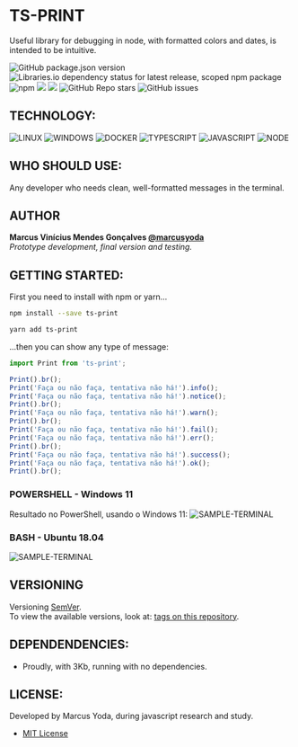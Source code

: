 # TS-PRINT
Useful library for debugging in node, with formatted colors and dates, is intended to be intuitive.  

![GitHub package.json version](https://img.shields.io/github/package-json/v/marcusyoda/ts-print)
![Libraries.io dependency status for latest release, scoped npm package](https://img.shields.io/librariesio/release/npm/af-scaffolder) ![npm](https://img.shields.io/npm/dy/ts-print)
[![](https://img.shields.io/github/languages/code-size/badges/shields.svg)](https://github.com/marcusyoda/ts-print)
[![](https://img.shields.io/github/last-commit/google/skia.svg)](https://github.com/marcusyoda/ts-print)
![GitHub Repo stars](https://img.shields.io/github/stars/marcusyoda/ts-print)
![GitHub issues](https://img.shields.io/github/issues/marcusyoda/ts-print)

## TECHNOLOGY:

![LINUX](https://img.shields.io/badge/Linux-FCC624?style=flat-square&logo=linux&logoColor=black)
![WINDOWS](https://img.shields.io/badge/Windows-navy?style=flat-square&logo=windows&logoColor=white)
![DOCKER](https://img.shields.io/badge/-Docker-2496ED?style=flat-square&logo=docker&logoColor=white)
![TYPESCRIPT](https://img.shields.io/badge/TypeScript-2d79c7?style=flat-square&logo=typescript&logoColor=white)
![JAVASCRIPT](https://img.shields.io/badge/-JavaScript-black?style=flat-square&logo=javascript&logoColor=yellow)
![NODE](https://img.shields.io/badge/-Nodejs-339933?style=flat-square&logo=Node.js&logoColor=white)


## WHO SHOULD USE:
Any developer who needs clean, well-formatted messages in the terminal.

## AUTHOR
**Marcus Vinícius Mendes Gonçalves
[@marcusyoda](https://github.com/marcusyoda)**  
*Prototype development, final version and testing.*  

## GETTING STARTED:
First you need to install with npm or yarn...
```bash
npm install --save ts-print
```

```bash
yarn add ts-print
```

...then you can show any type of message:
```js
import Print from 'ts-print';

Print().br();
Print('Faça ou não faça, tentativa não há!').info();
Print('Faça ou não faça, tentativa não há!').notice();
Print().br();
Print('Faça ou não faça, tentativa não há!').warn();
Print().br();
Print('Faça ou não faça, tentativa não há!').fail();
Print('Faça ou não faça, tentativa não há!').err();
Print().br();
Print('Faça ou não faça, tentativa não há!').success();
Print('Faça ou não faça, tentativa não há!').ok();
Print().br();
```

### POWERSHELL - Windows 11
Resultado no PowerShell, usando o Windows 11:
![SAMPLE-TERMINAL](https://raw.githubusercontent.com/marcusyoda/ts-print/main/screenshots/powershell-win11-terminal.png)

### BASH - Ubuntu 18.04
![SAMPLE-TERMINAL](https://raw.githubusercontent.com/marcusyoda/ts-print/main/screenshots/wsl_ubuntu_18-win11-terminal.png)

## VERSIONING
Versioning [SemVer](http://semver.org/).  
To view the available versions, look at: [tags on this repository](https://github.com/marcusyoda/ts-print/tags).  

## DEPENDENDENCIES:
- Proudly, with 3Kb, running with no dependencies.  

## LICENSE:
Developed by Marcus Yoda, during javascript research and study.  
- [MIT License](https://github.com/marcusyoda/ts-print/blob/master/LICENSE)
